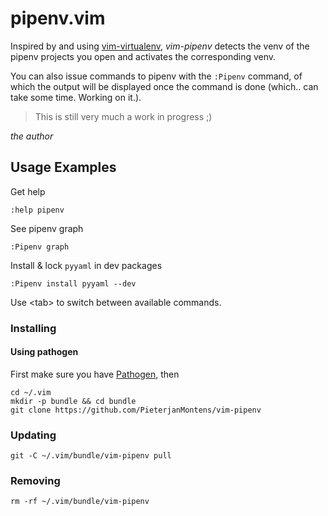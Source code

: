 # pipenv.vim

Inspired by and using [vim-virtualenv](https://github.com/plytophogy/vim-virtualenv), _vim-pipenv_ detects the venv of the pipenv projects you open and activates the corresponding venv.

You can also issue commands to pipenv with the `:Pipenv` command, of which the output will be displayed once the command is done (which.. can take some time. Working on it.).


> This is still very much a work in progress ;)

_the author_

## Usage Examples ##

Get help

    :help pipenv

See pipenv graph
    
    :Pipenv graph

Install & lock `pyyaml` in dev packages

    :Pipenv install pyyaml --dev


Use \<tab\> to switch between available commands.

### Installing ###

#### Using pathogen ####
First make sure you have [Pathogen](https://github.com/tpope/vim-pathogen), then
```shell
cd ~/.vim
mkdir -p bundle && cd bundle
git clone https://github.com/PieterjanMontens/vim-pipenv
```

### Updating ###
```shell
git -C ~/.vim/bundle/vim-pipenv pull
```

### Removing ###
```shell
rm -rf ~/.vim/bundle/vim-pipenv
```
